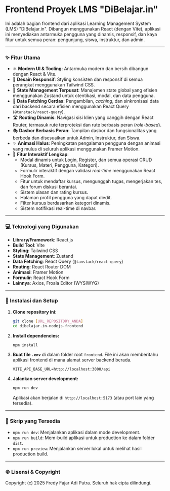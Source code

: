 # Frontend Proyek LMS "DiBelajar.in"

Ini adalah bagian frontend dari aplikasi Learning Management System (LMS) "DiBelajar.in". Dibangun menggunakan React (dengan Vite), aplikasi ini menyediakan antarmuka pengguna yang dinamis, responsif, dan kaya fitur untuk semua peran: pengunjung, siswa, instruktur, dan admin.

---

### ✨ Fitur Utama

* ⚛️ **Modern UI & Tooling**: Antarmuka modern dan bersih dibangun dengan React & Vite.
* 💅 **Desain Responsif**: Styling konsisten dan responsif di semua perangkat menggunakan Tailwind CSS.
* 🚀 **State Management Terpusat**: Manajemen state global yang efisien menggunakan Zustand untuk otentikasi, modal, dan data pengguna.
* 🔄 **Data Fetching Cerdas**: Pengambilan, *caching*, dan sinkronisasi data dari backend secara efisien menggunakan React Query (`@tanstack/react-query`).
* 🛣️ **Routing Dinamis**: Navigasi sisi klien yang canggih dengan React Router, termasuk rute terproteksi dan rute berbasis peran (*role-based*).
* 🎭 **Dasbor Berbasis Peran**: Tampilan dasbor dan fungsionalitas yang berbeda dan disesuaikan untuk Admin, Instruktur, dan Siswa.
* ✨ **Animasi Halus**: Peningkatan pengalaman pengguna dengan animasi yang mulus di seluruh aplikasi menggunakan Framer Motion.
* 📝 **Fitur Interaktif Lengkap**:
    * Modal dinamis untuk Login, Register, dan semua operasi CRUD (Kursus, Materi, Pengguna, Kategori).
    * Formulir interaktif dengan validasi *real-time* menggunakan React Hook Form.
    * Fitur untuk mendaftar kursus, mengunggah tugas, mengerjakan tes, dan forum diskusi berantai.
    * Sistem ulasan dan rating kursus.
    * Halaman profil pengguna yang dapat diedit.
    * Filter kursus berdasarkan kategori dinamis.
    * Sistem notifikasi real-time di navbar.

---

### 💻 Teknologi yang Digunakan

* **Library/Framework**: React.js
* **Build Tool**: Vite
* **Styling**: Tailwind CSS
* **State Management**: Zustand
* **Data Fetching**: React Query (`@tanstack/react-query`)
* **Routing**: React Router DOM
* **Animasi**: Framer Motion
* **Formulir**: React Hook Form
* **Lainnya**: Axios, Froala Editor (WYSIWYG)

---

### 🚀 Instalasi dan Setup

1.  **Clone repository ini:**
    ```bash
    git clone [URL_REPOSITORY_ANDA]
    cd dibelajar.in-nodejs-frontend
    ```

2.  **Install dependencies:**
    ```bash
    npm install
    ```

3.  **Buat file `.env`** di dalam folder root `frontend`. File ini akan memberitahu aplikasi frontend di mana alamat server backend berada.

    ```env
    VITE_API_BASE_URL=http://localhost:3000/api
    ```

4.  **Jalankan server development:**
    ```bash
    npm run dev
    ```
    Aplikasi akan berjalan di `http://localhost:5173` (atau port lain yang tersedia).

---

### 📜 Skrip yang Tersedia

* `npm run dev`: Menjalankan aplikasi dalam mode development.
* `npm run build`: Mem-build aplikasi untuk production ke dalam folder `dist`.
* `npm run preview`: Menjalankan server lokal untuk melihat hasil production build.

---

### ©️ Lisensi & Copyright

Copyright (c) 2025 Fredy Fajar Adi Putra. Seluruh hak cipta dilindungi.
